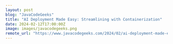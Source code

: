 ```yaml
---
layout: post
blog: "JavaCodeGeeks"
title: "AI Deployment Made Easy: Streamlining with Containerization"
date: 2024-02-12T17:00:00Z
image: images/javacodegeeks.png
remote_url: "https://www.javacodegeeks.com/2024/02/ai-deployment-made-easy-streamlining-with-containerization.html"
---
```

